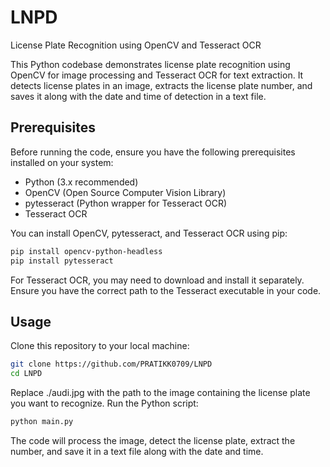 # LNPD
License Plate Recognition using OpenCV and Tesseract OCR

This Python codebase demonstrates license plate recognition using OpenCV for image processing and Tesseract OCR for text extraction. It detects license plates in an image, extracts the license plate number, and saves it along with the date and time of detection in a text file.

## Prerequisites

Before running the code, ensure you have the following prerequisites installed on your system:

- Python (3.x recommended)
- OpenCV (Open Source Computer Vision Library)
- pytesseract (Python wrapper for Tesseract OCR)
- Tesseract OCR

You can install OpenCV, pytesseract, and Tesseract OCR using pip:

```bash
pip install opencv-python-headless
pip install pytesseract
```
For Tesseract OCR, you may need to download and install it separately. Ensure you have the correct path to the Tesseract executable in your code.

## Usage

Clone this repository to your local machine:
```bash
git clone https://github.com/PRATIKK0709/LNPD
cd LNPD
```

Replace ./audi.jpg with the path to the image containing the license plate you want to recognize.
Run the Python script:
```bash
python main.py
```
The code will process the image, detect the license plate, extract the number, and save it in a text file along with the date and time.

